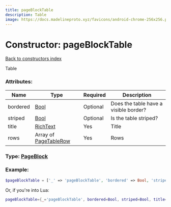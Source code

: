 ```yaml
---
title: pageBlockTable
description: Table
image: https://docs.madelineproto.xyz/favicons/android-chrome-256x256.png
---
```

# Constructor: pageBlockTable  
[Back to constructors index](index.md)



Table

### Attributes:

| Name     |    Type       | Required | Description |
|----------|---------------|----------|-------------|
|bordered|[Bool](../types/Bool.md) | Optional|Does the table have a visible border?|
|striped|[Bool](../types/Bool.md) | Optional|Is the table striped?|
|title|[RichText](../types/RichText.md) | Yes|Title|
|rows|Array of [PageTableRow](../types/PageTableRow.md) | Yes|Rows|



### Type: [PageBlock](../types/PageBlock.md)


### Example:

```php
$pageBlockTable = ['_' => 'pageBlockTable', 'bordered' => Bool, 'striped' => Bool, 'title' => RichText, 'rows' => [PageTableRow, PageTableRow]];
```  


Or, if you're into Lua:

```lua
pageBlockTable={_='pageBlockTable', bordered=Bool, striped=Bool, title=RichText, rows={PageTableRow}}

```


